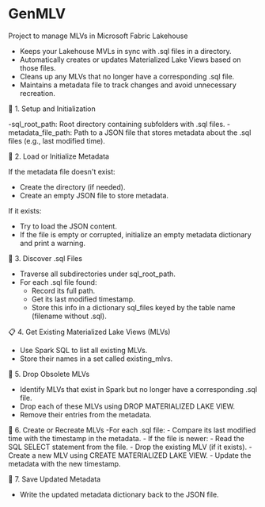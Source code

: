 # GenMLV
Project to manage MLVs in Microsoft Fabric Lakehouse

- Keeps your Lakehouse MVLs in sync with .sql files in a directory.
- Automatically creates or updates Materialized Lake Views based on those files.
- Cleans up any MLVs that no longer have a corresponding .sql file.
- Maintains a metadata file to track changes and avoid unnecessary recreation.

🔧 1. Setup and Initialization

-sql_root_path: Root directory containing subfolders with .sql files.
-metadata_file_path: Path to a JSON file that stores metadata about the .sql files (e.g., last modified time).

📁 2. Load or Initialize Metadata

If the metadata file doesn't exist:
- Create the directory (if needed).
- Create an empty JSON file to store metadata.

If it exists:
- Try to load the JSON content.
- If the file is empty or corrupted, initialize an empty metadata dictionary and print a warning.
  
📄 3. Discover .sql Files
- Traverse all subdirectories under sql_root_path.
- For each .sql file found:
    - Record its full path.
    - Get its last modified timestamp.
    - Store this info in a dictionary sql_files keyed by the table name (filename without .sql).

📋 4. Get Existing Materialized Lake Views (MLVs)
- Use Spark SQL to list all existing MLVs.
- Store their names in a set called existing_mlvs.
  
🧹 5. Drop Obsolete MLVs
- Identify MLVs that exist in Spark but no longer have a corresponding .sql file.
- Drop each of these MLVs using DROP MATERIALIZED LAKE VIEW.
- Remove their entries from the metadata.
  
🔄 6. Create or Recreate MLVs
-For each .sql file:
    - Compare its last modified time with the timestamp in the metadata.
    - If the file is newer:
        - Read the SQL SELECT statement from the file.
        - Drop the existing MLV (if it exists).
        - Create a new MLV using CREATE MATERIALIZED LAKE VIEW.
        - Update the metadata with the new timestamp.
        
💾 7. Save Updated Metadata
- Write the updated metadata dictionary back to the JSON file.
